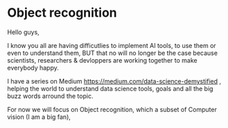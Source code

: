 # Object recognition 

Hello guys, 

I know you all are having difficutlies to implement AI tools, to use them or even  to understand them, BUT that no will
no longer be the case because scientists, researchers & devloppers are working together to make everybody happy.

I have a series on Medium https://medium.com/data-science-demystified , helping the world to understand data science tools, goals and all the big buzz words arround the topic.

For now we will focus on Object recognition, which a subset of Computer vision (I am a big fan), 
